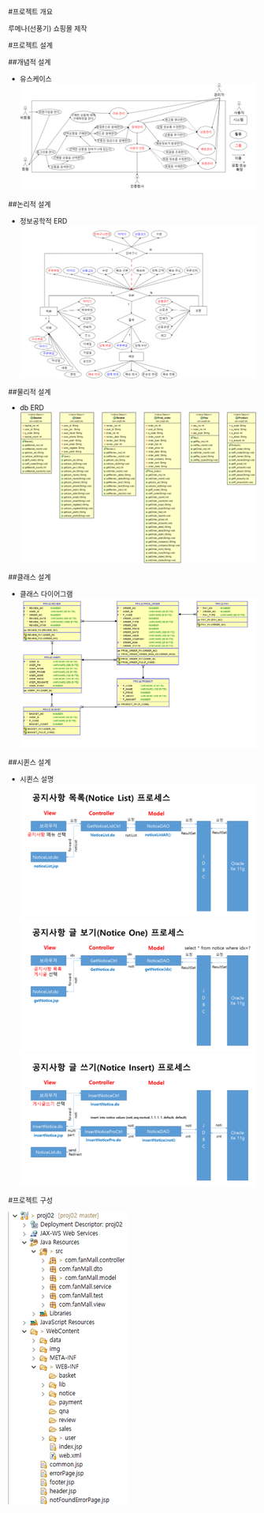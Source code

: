 #프로젝트 개요

루메나(선풍기) 쇼핑몰 제작

#프로젝트 설계

##개념적 설계
- 유스케이스
![유스케이스](./img/useCaseDiagram.PNG "유스케이스")

##논리적 설계
- 정보공학적 ERD
![정보공학적 ERD](./img/nERD.PNG "정보공학적 ERD")

##물리적 설계
- db ERD
![db ERD](./img/pro02_DTO.PNG "db ERD")

##클래스 설계
- 클래스 다이어그램
![클래스 다이어그램](./img/pro02_ERD.PNG "클래스 다이어그램")

##시퀸스 설계
- 시퀸스 설명
![공지사항목록 프로세스1](./img/sequence/seq1.PNG "공지사항목록 프로세스")
![공지사항목록 프로세스2](./img/sequence/seq2.PNG "공지사항목록 프로세스")
![공지사항목록 프로세스3](./img/sequence/seq3.PNG "공지사항목록 프로세스")

#프로젝트 구성

![프로젝트 구성도](./img/proj2.png "프로젝트 리소스 구성도")
